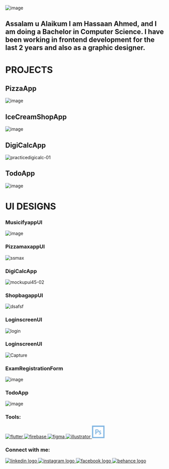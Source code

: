 ![image](https://github.com/HassaanAhmed60211/HassaanAhmed60211/assets/106430586/cd17ee18-852a-428e-9444-fec849721ca2)

## Assalam u Alaikum I am Hassaan Ahmed, and I am doing a Bachelor in Computer Science. I have been working in frontend development for the last 2 years and also as a graphic designer.

# **PROJECTS**

## PizzaApp

![image](https://github.com/HassaanAhmed60211/HassaanAhmed60211/assets/106430586/7c7c93be-a733-4428-b476-e058f710474c)

## IceCreamShopApp

![image](https://github.com/HassaanAhmed60211/HassaanAhmed60211/assets/106430586/9c29d49c-7fe4-459e-af9d-6d1540cf0706)

## DigiCalcApp

![practicedigicalc-01](https://github.com/HassaanAhmed60211/digitalcalc_app/assets/106430586/70afdeda-f0c8-49b3-8a68-66a507511a37)

## TodoApp

![image](https://github.com/HassaanAhmed60211/HassaanAhmed60211/assets/106430586/a8901f7e-56ad-42ab-8658-3683f5eb8880)

# **UI DESIGNS**

### MusicifyappUI

![image](https://github.com/HassaanAhmed60211/fluttercourse/assets/106430586/7014195f-0b0c-4823-9678-936eed429631)

### PizzamaxappUI

![ssmax](https://github.com/HassaanAhmed60211/HassaanAhmed60211/assets/106430586/2dbc2d31-2476-410d-ac56-f7b357d042fa)

### DigiCalcApp

![mockupui45-02](https://github.com/HassaanAhmed60211/HassaanAhmed60211/assets/106430586/0f2f282e-470f-4467-8cc9-3e91db1cfaa4)

### ShopbagappUI

![dsafsf](https://github.com/HassaanAhmed60211/HassaanAhmed60211/assets/106430586/4b244fb1-0c79-47a0-89fc-4712b8dc492a)

### LoginscreenUI

![login](https://github.com/HassaanAhmed60211/fluttercourse/assets/106430586/6829172b-a4e2-448d-b15f-f5b1b57f1b45)

### LoginscreenUI

![Capture](https://github.com/HassaanAhmed60211/HassaanAhmed60211/assets/106430586/0e5a9ea7-8065-4c5b-9a3a-06eb57a151a7)

### ExamRegistrationForm

![image](https://github.com/HassaanAhmed60211/HassaanAhmed60211/assets/106430586/5c01f57a-856f-44a8-b7bb-98599c89a55e)

### TodoApp

![image](https://github.com/HassaanAhmed60211/HassaanAhmed60211/assets/106430586/a8901f7e-56ad-42ab-8658-3683f5eb8880)

<h3 align="left">Tools:</h3> </a> <a 
href="https://flutter.dev" target="_blank" rel="noreferrer"> <img src="https://www.vectorlogo.zone/logos/flutterio/flutterio-icon.svg" alt="flutter" width="40" height="40"/> </a> <a 
href="https://firebase.google.com/" target="_blank" rel="noreferrer"> <img src="https://www.vectorlogo.zone/logos/firebase/firebase-icon.svg" alt="firebase" width="40" height="40"/> </a> <a 
<p align="left"> <a href="https://www.figma.com/" target="_blank" rel="noreferrer"> <img src="https://www.vectorlogo.zone/logos/figma/figma-icon.svg" alt="figma" width="40" height="40"/> </a> <a href="https://www.adobe.com/in/products/illustrator.html" target="_blank" rel="noreferrer"> <img src="https://www.vectorlogo.zone/logos/adobe_illustrator/adobe_illustrator-icon.svg" alt="illustrator" width="40" height="40"/> </a> <a href="https://www.photoshop.com/en" target="_blank" rel="noreferrer"> <img src="https://raw.githubusercontent.com/devicons/devicon/master/icons/photoshop/photoshop-line.svg" alt="photoshop" width="40" height="40"/> </a> </p>

<h3 align="left">Connect with me:</h3>

<div align="left">
  <a href="https://www.linkedin.com/in/hassaanahmed113/" target="_blank">
    <img src="https://img.shields.io/static/v1?message=LinkedIn&logo=linkedin&label=&color=0077B5&logoColor=white&labelColor=&style=for-the-badge" height="35" alt="linkedin logo"  />
  </a>
  <a href="https://www.instagram.com/hassaan_ahmed113/" target="_blank">
    <img src="https://img.shields.io/static/v1?message=Instagram&logo=instagram&label=&color=E4405F&logoColor=white&labelColor=&style=for-the-badge" height="35" alt="instagram logo"  />
  </a>
  <a href="https://www.facebook.com/hassaanahmed113" target="_blank">
    <img src="https://img.shields.io/static/v1?message=Facebook&logo=facebook&label=&color=1877F2&logoColor=white&labelColor=&style=for-the-badge" height="35" alt="facebook logo"  />
  </a>
  <a href="https://www.behance.net/hassaangraphics" target="_blank">
    <img src="https://img.shields.io/static/v1?message=Behance&logo=behance&label=&color=1769ff&logoColor=white&labelColor=&style=for-the-badge" height="35" alt="behance logo"  />
  </a>
</div>

###
